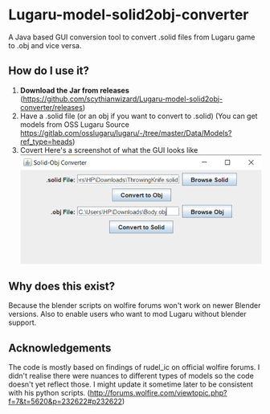 # Lugaru-model-solid2obj-converter
A Java based GUI conversion tool to convert .solid files from Lugaru game to .obj and vice versa.

## How do I use it?
1. **Download the Jar from releases** (https://github.com/scythianwizard/Lugaru-model-solid2obj-converter/releases)
2. Have a .solid file (or an obj if you want to convert to .solid) (You can get models from OSS Lugaru Source https://gitlab.com/osslugaru/lugaru/-/tree/master/Data/Models?ref_type=heads)
3. Covert
Here's a screenshot of what the GUI looks like
![](/lugaru-solid2obj-screenshot.png)

## Why does this exist?
Because the blender scripts on wolfire forums won't work on newer Blender versions.
Also to enable users who want to mod Lugaru without blender support.

## Acknowledgements
The code is mostly based on findings of rudel_ic on official wolfire forums. 
I didn't realise there were nuances to different types of models so the code doesn't yet reflect those. I might update it sometime later to be consistent with his python scripts. (http://forums.wolfire.com/viewtopic.php?f=7&t=5620&p=232622#p232622)
